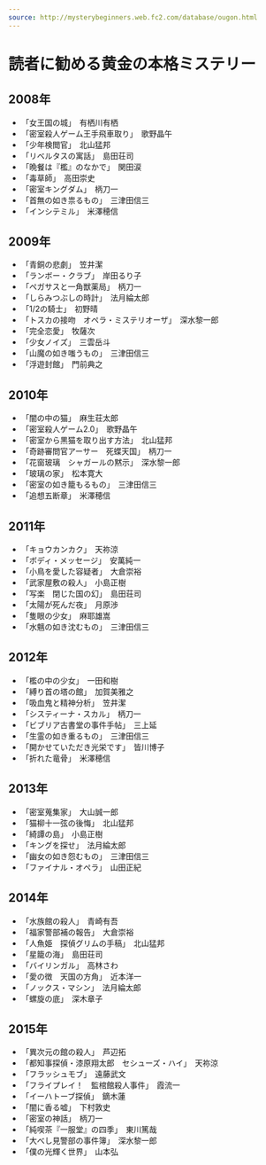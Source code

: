 ```yaml
---
source: http://mysterybeginners.web.fc2.com/database/ougon.html
---
```


# 読者に勧める黄金の本格ミステリー

## 2008年

- 「女王国の城」　有栖川有栖
- 「密室殺人ゲーム王手飛車取り」　歌野晶午
- 「少年検閲官」　北山猛邦
- 「リベルタスの寓話」　島田荘司
- 「晩餐は『檻』のなかで」　関田涙
- 「毒草師」　高田崇史
- 「密室キングダム」　柄刀一
- 「首無の如き祟るもの」　三津田信三
- 「インシテミル」　米澤穂信

## 2009年

- 「青銅の悲劇」　笠井潔
- 「ランボー・クラブ」　岸田るり子
- 「ペガサスと一角獣薬局」　柄刀一
- 「しらみつぶしの時計」　法月綸太郎
- 「1/2の騎士」　初野晴
- 「トスカの接吻　オペラ・ミステリオーザ」　深水黎一郎
- 「完全恋愛」　牧薩次
- 「少女ノイズ」　三雲岳斗
- 「山魔の如き嗤うもの」　三津田信三
- 「浮遊封館」　門前典之

## 2010年

- 「闇の中の猫」　麻生荘太郎
- 「密室殺人ゲーム2.0」　歌野晶午
- 「密室から黒猫を取り出す方法」　北山猛邦
- 「奇跡審問官アーサー　死蝶天国」　柄刀一
- 「花窗玻璃　シャガールの黙示」　深水黎一郎
- 「玻璃の家」　松本寛大
- 「密室の如き籠もるもの」　三津田信三
- 「追想五断章」　米澤穂信

## 2011年

- 「キョウカンカク」　天祢涼
- 「ボディ・メッセージ」　安萬純一
- 「小鳥を愛した容疑者」　大倉崇裕
- 「武家屋敷の殺人」　小島正樹
- 「写楽　閉じた国の幻」　島田荘司
- 「太陽が死んだ夜」　月原渉
- 「隻眼の少女」　麻耶雄嵩
- 「水魑の如き沈むもの」　三津田信三

## 2012年

- 「檻の中の少女」　一田和樹
- 「縛り首の塔の館」　加賀美雅之
- 「吸血鬼と精神分析」　笠井潔
- 「システィーナ・スカル」　柄刀一
- 「ビブリア古書堂の事件手帖」　三上延
- 「生霊の如き重るもの」　三津田信三
- 「開かせていただき光栄です」　皆川博子
- 「折れた竜骨」　米澤穂信

## 2013年

- 「密室蒐集家」　大山誠一郎
- 「猫柳十一弦の後悔」　北山猛邦
- 「綺譚の島」　小島正樹
- 「キングを探せ」　法月綸太郎
- 「幽女の如き怨むもの」　三津田信三
- 「ファイナル・オペラ」　山田正紀

## 2014年

- 「水族館の殺人」　青崎有吾
- 「福家警部補の報告」　大倉崇裕
- 「人魚姫　探偵グリムの手稿」　北山猛邦
- 「星籠の海」　島田荘司
- 「バイリンガル」　高林さわ
- 「愛の徴　天国の方角」　近本洋一
- 「ノックス・マシン」　法月綸太郎
- 「螺旋の底」　深木章子

## 2015年

- 「異次元の館の殺人」　芦辺拓
- 「都知事探偵・漆原翔太郎　セシューズ・ハイ」　天祢涼
- 「フラッシュモブ」　遠藤武文
- 「フライプレイ！　監棺館殺人事件」　霞流一
- 「イーハトーブ探偵」　鏑木蓮
- 「闇に香る嘘」　下村敦史
- 「密室の神話」　柄刀一
- 「純喫茶『一服堂』の四季」　東川篤哉
- 「大べし見警部の事件簿」　深水黎一郎
- 「僕の光輝く世界」　山本弘
